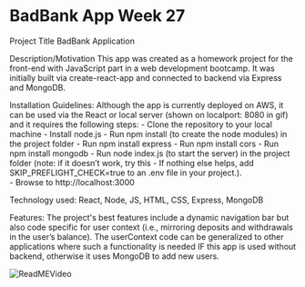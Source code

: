 # BadBank App Week 27

Project Title
      BadBank Application

Description/Motivation
    This app was created as a homework project for the front-end with JavaScript part in a web development bootcamp. It was initially built via create-react-app and connected to backend via Express and MongoDB.

Installation Guidelines: Although the app is currently deployed on AWS, it can be used via the React or local server (shown on localport: 8080 in gif) and it requires the following steps: 
        - Clone the repository to your local machine
        - Install node.js
        - Run npm install (to create the node modules) in the project folder
            - Run npm install express
            - Run npm install cors
            - Run npm install mongodb
        - Run node index.js (to start the server) in the project folder (note: if it doesn’t work, try this  -  If nothing else helps, add SKIP_PREFLIGHT_CHECK=true to an .env file in your project.).  
        - Browse to http://localhost:3000

Technology used: 
     React, Node, JS, HTML, CSS, Express, MongoDB 
     
Features: 
    The project's best features include a dynamic navigation bar but also code specific for user context (i.e., mirroring deposits and withdrawals in the user’s balance). The userContext code can be generalized to other applications where such a functionality is needed IF this app is used without backend, otherwise it uses MongoDB to add new users.

![ReadMEVideo](https://user-images.githubusercontent.com/87343796/160261020-8b04a2bb-ec15-4f91-8d52-01ef8faae805.gif)
